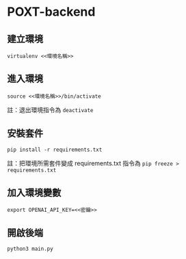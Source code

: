 # POXT-backend

## 建立環境
`virtualenv <<環境名稱>>`

## 進入環境
`source <<環境名稱>>/bin/activate`

註：退出環境指令為 `deactivate`

## 安裝套件
`pip install -r requirements.txt`

註：把環境所需套件變成 requirements.txt 指令為 `pip freeze > requirements.txt`

## 加入環境變數
`export OPENAI_API_KEY=<<密鑰>>`

## 開啟後端
`python3 main.py`
#
